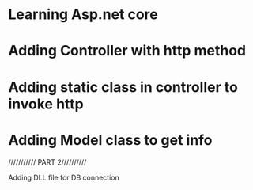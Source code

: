 # Learning Asp.net core
# Adding Controller with http method
# Adding static class in controller to invoke http 
# Adding Model class to get info 


/////////// PART 2//////////

Adding DLL file for DB connection
